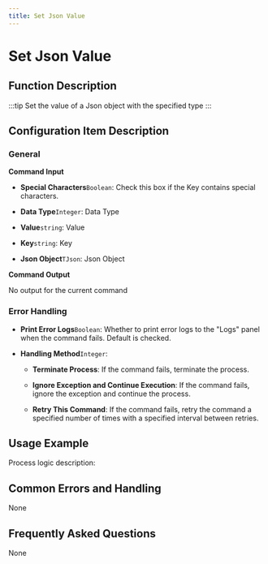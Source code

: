 ```yaml
---
title: Set Json Value
---
```


# Set Json Value

## Function Description

:::tip 
Set the value of a Json object with the specified type
:::

## Configuration Item Description

### General

**Command Input**

- **Special Characters**`Boolean`: Check this box if the Key contains special characters.

- **Data Type**`Integer`: Data Type

- **Value**`string`: Value

- **Key**`string`: Key

- **Json Object**`TJson`: Json Object


**Command Output**

No output for the current command


### Error Handling

- **Print Error Logs**`Boolean`: Whether to print error logs to the "Logs" panel when the command fails. Default is checked. 

- **Handling Method**`Integer`:

    - **Terminate Process**: If the command fails, terminate the process.

    - **Ignore Exception and Continue Execution**: If the command fails, ignore the exception and continue the process.

    - **Retry This Command**: If the command fails, retry the command a specified number of times with a specified interval between retries.

## Usage Example

Process logic description:

## Common Errors and Handling

None

## Frequently Asked Questions

None

